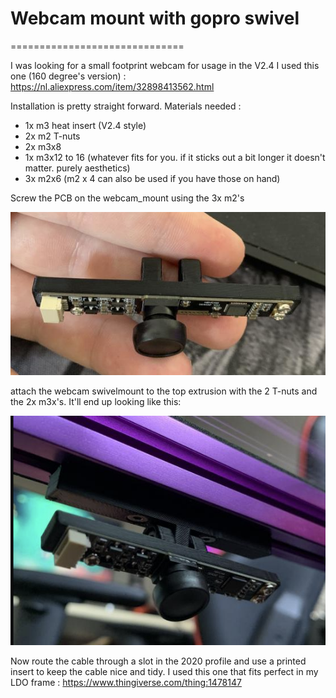 # Webcam mount with gopro swivel
==============================

I was looking for a small footprint webcam for usage in the V2.4
I used this one (160 degree's version) : https://nl.aliexpress.com/item/32898413562.html

Installation is pretty straight forward.
Materials needed :
* 1x m3 heat insert (V2.4 style)
* 2x m2 T-nuts
* 2x m3x8
* 1x m3x12 to 16 (whatever fits for you. if it sticks out a bit longer it doesn't matter. purely aesthetics)
* 3x m2x6 (m2 x 4 can also be used if you have those on hand)

Screw the PCB on the webcam_mount using the 3x m2's

![PCB mount](img/webcam_mount.png)

attach the webcam swivelmount to the top extrusion with the 2 T-nuts and the 2x m3x's.
It'll end up looking like this:

![webcam mounted](img/webcam_mounted.png)

Now route the cable through a slot in the 2020 profile and use a printed insert to keep the cable nice and tidy.
I used this one that fits perfect in my LDO frame : https://www.thingiverse.com/thing:1478147
